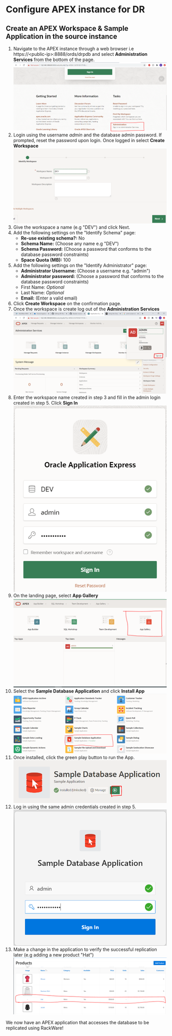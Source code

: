 # Configure APEX instance for DR 

## Create an APEX Workspace & Sample Application in the source instance
1. Navigate to the APEX instance through a web browser i.e https://\<public-ip>:8888/ords/drpdb and select **Administration Services** from the bottom of the page.
![](./apex-configure/images/apex-admin.PNG)
2. Login using the username *admin* and the database admin password. If prompted, reset the password upon login. Once logged in select **Create Workspace**
![](./apex-configure/images/cr-wrkspc.PNG)
3. Give the workspace a name (e.g "DEV") and click Next.
4. Add the following settings on the "Identify Schema" page:
    - **Re-use existing schema?:** No
    - **Schema Name:** (Choose any name e.g "DEV")
    - **Schema Password:** (Choose a password that conforms to the database password constraints)
    - **Space Quota (MB):** 100
5. Add the following settings on the "Identify Administrator" page:
    - **Administrator Username:** (Choose a username e.g. "admin")
    - **Administrator password:** (Choose a password that conforms to the database password constraints)
    - First Name: *Optional*
    - Last Name: *Optional*
    - **Email:** (Enter a valid email)
6. Click **Create Workspace** on the confirmation page.
7. Once the workspace is create log out of the **Administration Services**
![](./apex-configure/images/logout.PNG)
8. Enter the workspace name created in step 3 and fill in the admin login created in step 5. Click  **Sign In**
![](./apex-configure/images/login.PNG)
9. On the landing page, select **App Gallery**
![](./apex-configure/images/app-gallery.PNG)
10. Select the **Sample Database Application** and click **Install App**
![](./apex-configure/images/db-app.PNG)
11. Once installed, click the green play button to run the App.
![](./apex-configure/images/run.PNG)
12. Log in using the same admin credentials created in step 5.
![](./apex-configure/images/admin-login.PNG)
13. Make a change in the application to verify the successful replication later (e.g adding a new product "Hat")
![](./apex-configure/images/hat.PNG)
    
We now have an APEX application that accesses the database to be replicated using RackWare!

